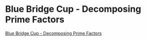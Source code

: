 # Blue Bridge Cup - Decomposing Prime Factors
[Blue Bridge Cup - Decomposing Prime Factors](https://aiwithcloud.com/2022/09/19/blue_bridge_cup___decomposing_prime_factors/)